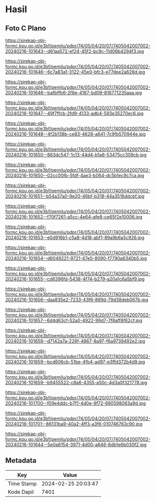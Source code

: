 # Hasil

## Foto C Plano

https://sirekap-obj-formc.kpu.go.id/e3bf/pemilu/pdpr/74/05/04/20/07/7405042007002-20240216-101643--d61aa572-ef24-45f2-bc9c-11d06b4294f3.jpg

https://sirekap-obj-formc.kpu.go.id/e3bf/pemilu/pdpr/74/05/04/20/07/7405042007002-20240216-101646--6c7a83a1-3122-45e0-bfc3-e77dee2a628d.jpg

https://sirekap-obj-formc.kpu.go.id/e3bf/pemilu/pdpr/74/05/04/20/07/7405042007002-20240216-101646--bafbffb6-2f8e-4187-bd09-816771235aaa.jpg

https://sirekap-obj-formc.kpu.go.id/e3bf/pemilu/pdpr/74/05/04/20/07/7405042007002-20240216-101647--49f7ffcb-2fd9-4133-adb4-593e35270ec6.jpg

https://sirekap-obj-formc.kpu.go.id/e3bf/pemilu/pdpr/74/05/04/20/07/7405042007002-20240216-101648--4f2b138b-ce83-4628-a641-7c9fb570944e.jpg

https://sirekap-obj-formc.kpu.go.id/e3bf/pemilu/pdpr/74/05/04/20/07/7405042007002-20240216-101650--883dc547-1c13-44d4-b1a6-53475cc309cb.jpg

https://sirekap-obj-formc.kpu.go.id/e3bf/pemilu/pdpr/74/05/04/20/07/7405042007002-20240216-101650--02cc00fb-5fdf-4ae3-b064-dc5b1ec9c7ca.jpg

https://sirekap-obj-formc.kpu.go.id/e3bf/pemilu/pdpr/74/05/04/20/07/7405042007002-20240216-101651--b54a37a0-9e20-46bf-b318-44a3516ddcbf.jpg

https://sirekap-obj-formc.kpu.go.id/e3bf/pemilu/pdpr/74/05/04/20/07/7405042007002-20240216-101652--f70f7261-a5cc-4e64-afe8-ce65f2e10006.jpg

https://sirekap-obj-formc.kpu.go.id/e3bf/pemilu/pdpr/74/05/04/20/07/7405042007002-20240216-101653--e0d916b1-c5a8-4d18-abf1-89a9b6a5c926.jpg

https://sirekap-obj-formc.kpu.go.id/e3bf/pemilu/pdpr/74/05/04/20/07/7405042007002-20240216-101654--d6049221-9721-47e5-8090-f7790a6340b5.jpg

https://sirekap-obj-formc.kpu.go.id/e3bf/pemilu/pdpr/74/05/04/20/07/7405042007002-20240216-101655--cd6396fd-5438-4f74-b279-a20a1c6a5bf9.jpg

https://sirekap-obj-formc.kpu.go.id/e3bf/pemilu/pdpr/74/05/04/20/07/7405042007002-20240216-101656--daa835e2-7233-43f6-889d-79d38deb067b.jpg

https://sirekap-obj-formc.kpu.go.id/e3bf/pemilu/pdpr/74/05/04/20/07/7405042007002-20240216-101657--6d4d63cf-52a0-4922-99d7-7f8aff8f62cf.jpg

https://sirekap-obj-formc.kpu.go.id/e3bf/pemilu/pdpr/74/05/04/20/07/7405042007002-20240216-101658--d7142a7a-228f-4867-8a97-f6a9739492e2.jpg

https://sirekap-obj-formc.kpu.go.id/e3bf/pemilu/pdpr/74/05/04/20/07/7405042007002-20240216-101659--bcd606cb-51be-4fb4-ad97-e3ffd372b4d9.jpg

https://sirekap-obj-formc.kpu.go.id/e3bf/pemilu/pdpr/74/05/04/20/07/7405042007002-20240216-101659--b9455522-c8a6-4355-a50c-4d3a0f321778.jpg

https://sirekap-obj-formc.kpu.go.id/e3bf/pemilu/pdpr/74/05/04/20/07/7405042007002-20240216-101700--f09e4ddc-b7f1-4d0e-9f72-660598063a9d.jpg

https://sirekap-obj-formc.kpu.go.id/e3bf/pemilu/pdpr/74/05/04/20/07/7405042007002-20240216-101701--86131ba9-40a2-4ff3-a3f6-010746763c90.jpg

https://sirekap-obj-formc.kpu.go.id/e3bf/pemilu/pdpr/74/05/04/20/07/7405042007002-20240216-101644--5e0a6154-3971-4d00-a646-6db1e6b030f2.jpg


## Metadata

| Key        | Value               |
| ---------- | ------------------- |
| Time Stamp | 2024-02-25 20:03:47 |
| Kode Dapil | 7401                |



